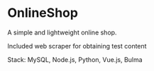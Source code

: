 # OnlineShop
A simple and lightweight online shop.

Included web scraper for obtaining test content

Stack: MySQL, Node.js, Python, Vue.js, Bulma
